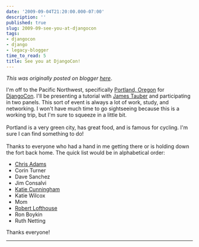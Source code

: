```yaml
---
date: '2009-09-04T21:20:00.000-07:00'
description: ''
published: true
slug: 2009-09-see-you-at-djangocon
tags:
- djangocon
- django
- legacy-blogger
time_to_read: 5
title: See you at DjangoCon!
---
```


*This was originally posted on blogger [here](https://pydanny.blogspot.com/2009/09/see-you-at-djangocon.html)*.

I'm off to the Pacific Northwest, specifically <a href="http://en.wikipedia.org/wiki/Portland_Oregon">Portland, Oregon</a> for <a href="http://djangocon.org/">DjangoCon</a>. I'll be presenting a tutorial with <a href="http://jtauber.com/">James Tauber</a> and participating in two panels. This sort of event is always a lot of work, study, and networking. I won't have much time to go sightseeing because this is a working trip, but I'm sure to squeeze in a little bit.<br /><br />Portland is a very green city, has great food, and is famous for cycling. I'm sure I can find something to do!<br /><br />Thanks to everyone who had a hand in me getting there or is holding down the fort back home. The quick list would be in alphabetical order:<br /><ul><li><a href="http://improbable.org/chris">Chris Adams</a></li><li>Corin Turner</li><li>Dave Sanchez</li><li>Jim Consalvi<br /></li><li><a href="http://elephantangelchild.blogspot.com/">Katie Cunningham</a></li><li>Katie Wilcox<br /></li><li>Mom</li><li><a href="http://djangopeople.net/siudesign/">Robert Lofthouse</a></li><li>Ron Boykin</li><li>Ruth Netting </li></ul>Thanks everyone!

---

